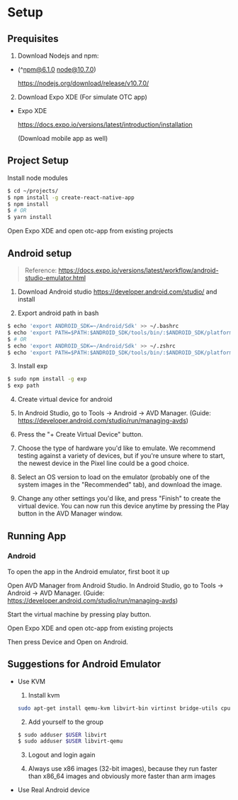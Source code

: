 Setup
=============
## Prequisites

1. Download Nodejs and npm: 

  - (^npm@6.1.0 node@10.7.0)

    https://nodejs.org/download/release/v10.7.0/

2. Download Expo XDE (For simulate OTC app) 

  - Expo XDE

    https://docs.expo.io/versions/latest/introduction/installation

    (Download mobile app as well)

## Project Setup

Install node modules

```bash
$ cd ~/projects/
$ npm install -g create-react-native-app
$ npm install
$ # OR
$ yarn install
```

Open Expo XDE and open otc-app from existing projects

## Android setup

> Reference: https://docs.expo.io/versions/latest/workflow/android-studio-emulator.html

1. Download Android studio https://developer.android.com/studio/ and install

2. Export android path in bash

```bash
$ echo 'export ANDROID_SDK=~/Android/Sdk' >> ~/.bashrc
$ echo 'export PATH=$PATH:$ANDROID_SDK/tools/bin/:$ANDROID_SDK/platform-tools/' >> ~/.bashrc
$ # OR
$ echo 'export ANDROID_SDK=~/Android/Sdk' >> ~/.zshrc
$ echo 'export PATH=$PATH:$ANDROID_SDK/tools/bin/:$ANDROID_SDK/platform-tools/' >> ~/.zshrc
```

3. Install exp

```bash
$ sudo npm install -g exp
$ exp path
```

4. Create virtual device for android

  1. In Android Studio, go to Tools -> Android -> AVD Manager. (Guide: https://developer.android.com/studio/run/managing-avds)
  
  2. Press the "+ Create Virtual Device" button.
  
  3. Choose the type of hardware you'd like to emulate. We recommend testing against a variety of devices, but if you're unsure where to start, the newest device in the Pixel line could be a good choice.
  
  4. Select an OS version to load on the emulator (probably one of the system images in the "Recommended" tab), and download the image.
  
  5. Change any other settings you'd like, and press "Finish" to create the virtual device. You can now run this device anytime by pressing the Play button in the AVD Manager window.

## Running App

### Android 

To open the app in the Android emulator, first boot it up

Open AVD Manager from Android Studio. In Android Studio, go to Tools -> Android -> AVD Manager. (Guide: https://developer.android.com/studio/run/managing-avds)

Start the virtual machine by pressing play button.

Open Expo XDE and open otc-app from existing projects

Then press Device and Open on Android.


## Suggestions for Android Emulator

  - Use KVM

    1. Install kvm
    
    ```bash
    sudo apt-get install qemu-kvm libvirt-bin virtinst bridge-utils cpu-checker
    ```

    2. Add yourself to the group
    
    ```bash
    $ sudo adduser $USER libvirt
    $ sudo adduser $USER libvirt-qemu
    ```

    3. Logout and login again
    
    4. Always use x86 images (32-bit images), because they run faster than x86_64 images and obviously more faster than arm images
  
  - Use Real Android device


